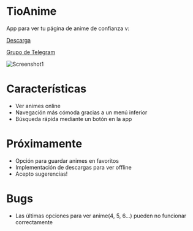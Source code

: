 # TioAnime
App para ver tu página de anime de confianza v:

[Descarga](https://github.com/axiel7/TioAnime/releases/latest)

[Grupo de Telegram](https://t.me/tioanime)

![Screenshot1](https://user-images.githubusercontent.com/12379835/75605928-f0ac7280-5ae7-11ea-9e11-ce35d4980869.jpg)
# Características
* Ver animes online
* Navegación más cómoda gracias a un menú inferior
* Búsqueda rápida mediante un botón en la app
# Próximamente
* Opción para guardar animes en favoritos
* Implementación de descargas para ver offline
* Acepto sugerencias!
# Bugs
* Las últimas opciones para ver anime(4, 5, 6...) pueden no funcionar correctamente
